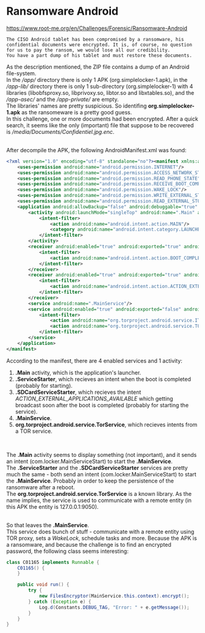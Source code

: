 # Ransomware Android
https://www.root-me.org/en/Challenges/Forensic/Ransomware-Android
```
The CISO Android tablet has been compromised by a ransomware, his confidential documents were encrypted. It is, of course, no question for us to pay the ransom, we would lose all our credibility. 
You have a part dump of his tablet and must restore these documents.
```

As the description mentioned, the ZIP file contains a dump of an Android file-system.<br>
In the _/app/_ directory there is only 1 APK (org.simplelocker-1.apk), in the _/app-lib/_ directory there is only 1 sub-directory (org.simplelocker-1) with 4 libraries (libobfsproxy.so, libprivoxy.so, libtor.so and libxtables.so), and the _/app-asec/_ and the _/app-private/_ are empty.<br>
The libraries' names are pretty suspicious. So identifing **org.simplelocker-1.apk** as the ransomeware is a pretty good guess.<br>
In this challenge, one or more documents had been encrypted. After a quick search, it seems like the only (important) file that suppose to be recovered is _/media/Documents/Confidentiel.jpg.enc_.<br><br>

After decompile the APK, the following AndroidManifest.xml was found:
```xml
<?xml version="1.0" encoding="utf-8" standalone="no"?><manifest xmlns:android="http://schemas.android.com/apk/res/android" android:installLocation="auto" package="org.simplelocker">
    <uses-permission android:name="android.permission.INTERNET"/>
    <uses-permission android:name="android.permission.ACCESS_NETWORK_STATE"/>
    <uses-permission android:name="android.permission.READ_PHONE_STATE"/>
    <uses-permission android:name="android.permission.RECEIVE_BOOT_COMPLETED"/>
    <uses-permission android:name="android.permission.WAKE_LOCK"/>
    <uses-permission android:name="android.permission.WRITE_EXTERNAL_STORAGE"/>
    <uses-permission android:name="android.permission.READ_EXTERNAL_STORAGE"/>
    <application android:allowBackup="false" android:debuggable="true" android:label="@string/app_name">
        <activity android:launchMode="singleTop" android:name=".Main" android:theme="@style/AppTheme">
            <intent-filter>
                <action android:name="android.intent.action.MAIN"/>
                <category android:name="android.intent.category.LAUNCHER"/>
            </intent-filter>
        </activity>
        <receiver android:enabled="true" android:exported="true" android:name=".ServiceStarter">
            <intent-filter>
                <action android:name="android.intent.action.BOOT_COMPLETED"/>
            </intent-filter>
        </receiver>
        <receiver android:enabled="true" android:exported="true" android:name=".SDCardServiceStarter">
            <intent-filter>
                <action android:name="android.intent.action.ACTION_EXTERNAL_APPLICATIONS_AVAILABLE"/>
            </intent-filter>
        </receiver>
        <service android:name=".MainService"/>
        <service android:enabled="true" android:exported="false" android:name="org.torproject.android.service.TorService">
            <intent-filter>
                <action android:name="org.torproject.android.service.ITorService"/>
                <action android:name="org.torproject.android.service.TOR_SERVICE"/>
            </intent-filter>
        </service>
    </application>
</manifest>
```

According to the manifest, there are 4 enabled services and 1 activity:
<ol>
  <li><b>.Main</b> activity, which is the application's launcher.</li>
  <li><b>.ServiceStarter</b>, which recieves an intent when the boot is completed (probably for starting).</li>
  <li><b>.SDCardServiceStarter</b>, which recieves the intent <i>ACTION_EXTERNAL_APPLICATIONS_AVAILABLE</i> which getting broadcast soon after the boot is completed (probably for starting the service).</li>
  <li><b>.MainService</b>.</li>
  <li><b>org.torproject.android.service.TorService</b>, which recieves intents from a TOR service.</li>
</ol><br>

The <b>.Main</b> activity seems to display something (not important), and it sends an intent (com.locker.MainServiceStart) to start the <b>.MainService</b>.<br>
The <b>.ServiceStarter</b> and the <b>.SDCardServiceStarter</b> services are pretty much the same - both send an intent (com.locker.MainServiceStart) to start the <b>.MainService</b>. Probably in order to keep the persistence of the ransomware after a reboot.<br>
The <b>org.torproject.android.service.TorService</b> is a known library. As the name implies, the service is used to communicate with a remote entity (in this APK the entity is 127.0.0.1:9050).<br><br>

So that leaves the <b>.MainService</b>.<br>
This service does bunch of stuff - communicate with a remote entity using TOR proxy, sets a _WakeLock_, schedule tasks and more. Because the APK is a ransomware, and because the challenge is to find an encrypted password, the following class seems interesting:<br>
```java
class C01165 implements Runnable {
    C01165() {
    }

    public void run() {
        try {
            new FilesEncryptor(MainService.this.context).encrypt();
        } catch (Exception e) {
            Log.d(Constants.DEBUG_TAG, "Error: " + e.getMessage());
        }
    }
}
```
